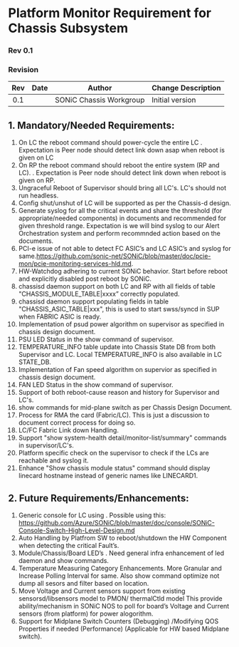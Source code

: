 # Platform Monitor Requirement for Chassis Subsystem #

### Rev 0.1 ###

### Revision ###

 | Rev |     Date    |       Author       | Change Description                |
 |:---:|:-----------:|:------------------:|-----------------------------------|
 | 0.1 |             |      SONiC Chassis Workgroup      | Initial version                   |

## 1. Mandatory/Needed Requirements:
1. On LC the reboot command should power-cycle the entire LC . Expectation is Peer node should detect link down asap when reboot is given on LC
2. On RP the reboot command should reboot the entire system (RP and LC). . Expectation is Peer node should detect link down when reboot is given on RP.
3. Ungraceful Reboot of Supervisor should bring all LC's. LC's should not run headless.
4. Config shut/unshut of LC will be supported as per the Chassis-d design.
5. Generate syslog for all the critical events and share the threshold (for appropriate/needed components)  in documents and recommended for given threshold range.  Expectation is we will bind syslog to our Alert Orchestration system and perform recommnded action based on the documents.
6. PCI-e issue of not able to detect FC ASIC’s and LC ASIC’s and syslog for same.https://github.com/sonic-net/SONiC/blob/master/doc/pcie-mon/pcie-monitoring-services-hld.md.
7. HW-Watchdog adhering to current SONiC behavior. Start before reboot and explicitly disabled post reboot by SONiC.
8. chassisd daemon support on both LC and RP with all fields of table "CHASSIS_MODULE_TABLE|xxxx” correctly populated.
9. chassisd daemon support populating fields in table "CHASSIS_ASIC_TABLE|xxx", this is used to start swss/syncd in SUP when FABRIC ASIC is ready.
10. Implementation of psud power algorithm on supervisor as specified in chassis design document.
11. PSU LED Status  in the show command of supervisor.
12. TEMPERATURE_INFO table update into Chassis State DB from both Supervisor and LC. Local TEMPERATURE_INFO is also available in LC STATE_DB.
13. Implementation of Fan speed algorithm on supervior as specified in chassis design document.
14. FAN LED Status in the show command of supervisor.
15. Support of both reboot-cause reason and history for Supervisor and LC's.
16. show commands for mid-plane switch as per Chassis Design Document.
17. Process for RMA the card (Fabric/LC). This is just a discussion to document correct process for doing so.
18. LC/FC Fabric Link down Handling.
19. Support "show system-health detail/monitor-list/summary" commands in supervisor/LC's.
20. Platform specific check on the supervisor to check if the LCs are  reachable and syslog it.
21. Enhance "Show chassis module status" command should display linecard hostname instead of generic names like LINECARD1.
	 
## 2. Future Requirements/Enhancements:
1. Generic console for LC using . Possible using this: https://github.com/Azure/SONiC/blob/master/doc/console/SONiC-Console-Switch-High-Level-Design.md
2. Auto Handling by Platfrom SW to reboot/shutdown the HW Component when detecting the critical Fault’s.
3. Module/Chassis/Board LED’s .  Need general infra enhancement of led daemon and show commands.
4. Temperature Measuring Category Enhancements. More Granular and Increase Polling Interval for same. Also show command optimize not dump all sesors and filter based on location.
5. Move Voltage and Current sensors support from existing sensorsd/libsensors model to PMON/ thermalCtld model This provide ability/mechanism in SONiC NOS to poll for board’s Voltage and Current sensors (from platform) for power alogorithm.
6. Support for Midplane Switch Counters (Debugging) /Modifying QOS Properties if needed (Performance)  (Applicable for HW based Midplane switch).
